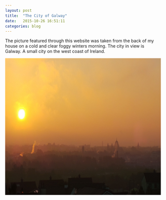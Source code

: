 ```yaml
---
layout: post
title:  "The City of Galway"
date:   2015-10-26 16:51:11
categories: blog
---
```


The picture featured through this website was taken from the back of my house on a cold and clear foggy winters morning. The city in view is Galway. A small city on the west coast of Ireland.

<img src="https://github.com/bawn92/bawn92.github.io/blob/master/assets/img/galway-orginal.JPG?raw=true" width="802" height="442"/>
